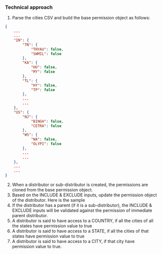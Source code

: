 ### Technical approach

1. Parse the cities CSV and build the base permission object as follows:
```json
{
	...
	...
	"IN": {
		"TN": {
			"THYAU": false,
			"SWMIL": false		
		},
		"KA": {
			"HU": false,
			"MY": false		
		},
		"TL": {
			"HY": false,
			"TP": false
		},
		...
		...
	},
	"US": {
		"NJ": {
			"BINGH": false,
			"CETRA": false
		},
		"WS": {
			"WA": false,
			"OLYPI": false		
		},
		...
		...
	},
	...
	...
}
```
2. When a distributor or sub-distributor is created, the permissions are cloned from the base permission object.
3. Based on the INCLUDE & EXCLUDE inputs, update the permission object of the distributor. Here is the sample 
4. If the distributor has a parent (if it is a sub-distributor), the INCLUDE & EXCLUDE inputs will be validated against the permission of immediate parent distributor.
5. A distributor is said to have access to a COUNTRY, if all the cities of all the states have permission value to true
6. A distributor is said to have access to a STATE, if all the cities of that states have permission value to true
7. A distributor is said to have access to a CITY, if that city have permission value to true.


